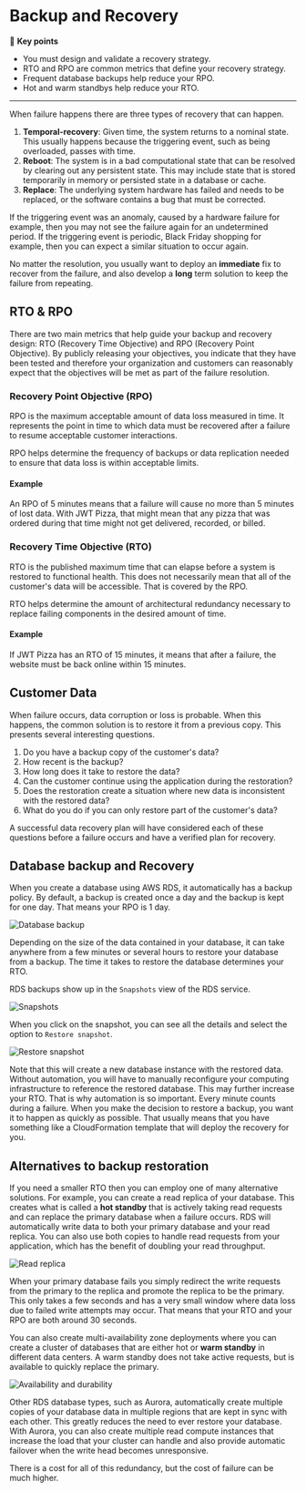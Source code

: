 # Backup and Recovery

🔑 **Key points**

- You must design and validate a recovery strategy.
- RTO and RPO are common metrics that define your recovery strategy.
- Frequent database backups help reduce your RPO.
- Hot and warm standbys help reduce your RTO.

---

When failure happens there are three types of recovery that can happen.

1. **Temporal-recovery**: Given time, the system returns to a nominal state. This usually happens because the triggering event, such as being overloaded, passes with time.
1. **Reboot**: The system is in a bad computational state that can be resolved by clearing out any persistent state. This may include state that is stored temporarily in memory or persisted state in a database or cache.
1. **Replace**: The underlying system hardware has failed and needs to be replaced, or the software contains a bug that must be corrected.

If the triggering event was an anomaly, caused by a hardware failure for example, then you may not see the failure again for an undetermined period. If the triggering event is periodic, Black Friday shopping for example, then you can expect a similar situation to occur again.

No matter the resolution, you usually want to deploy an **immediate** fix to recover from the failure, and also develop a **long** term solution to keep the failure from repeating.

## RTO & RPO

There are two main metrics that help guide your backup and recovery design: RTO (Recovery Time Objective) and RPO (Recovery Point Objective). By publicly releasing your objectives, you indicate that they have been tested and therefore your organization and customers can reasonably expect that the objectives will be met as part of the failure resolution.

### Recovery Point Objective (RPO)

RPO is the maximum acceptable amount of data loss measured in time. It represents the point in time to which data must be recovered after a failure to resume acceptable customer interactions.

RPO helps determine the frequency of backups or data replication needed to ensure that data loss is within acceptable limits.

#### Example

An RPO of 5 minutes means that a failure will cause no more than 5 minutes of lost data. With JWT Pizza, that might mean that any pizza that was ordered during that time might not get delivered, recorded, or billed.

### Recovery Time Objective (RTO)

RTO is the published maximum time that can elapse before a system is restored to functional health. This does not necessarily mean that all of the customer's data will be accessible. That is covered by the RPO.

RTO helps determine the amount of architectural redundancy necessary to replace failing components in the desired amount of time.

#### Example

If JWT Pizza has an RTO of 15 minutes, it means that after a failure, the website must be back online within 15 minutes.

## Customer Data

When failure occurs, data corruption or loss is probable. When this happens, the common solution is to restore it from a previous copy. This presents several interesting questions.

1. Do you have a backup copy of the customer's data?
1. How recent is the backup?
1. How long does it take to restore the data?
1. Can the customer continue using the application during the restoration?
1. Does the restoration create a situation where new data is inconsistent with the restored data?
1. What do you do if you can only restore part of the customer's data?

A successful data recovery plan will have considered each of these questions before a failure occurs and have a verified plan for recovery.

## Database backup and Recovery

When you create a database using AWS RDS, it automatically has a backup policy. By default, a backup is created once a day and the backup is kept for one day. That means your RPO is 1 day.

![Database backup](databaseBackup.png)

Depending on the size of the data contained in your database, it can take anywhere from a few minutes or several hours to restore your database from a backup. The time it takes to restore the database determines your RTO.

RDS backups show up in the `Snapshots` view of the RDS service.

![Snapshots](snapshots.png)

When you click on the snapshot, you can see all the details and select the option to `Restore snapshot`.

![Restore snapshot](restoreSnapshot.png)

Note that this will create a new database instance with the restored data. Without automation, you will have to manually reconfigure your computing infrastructure to reference the restored database. This may further increase your RTO. That is why automation is so important. Every minute counts during a failure. When you make the decision to restore a backup, you want it to happen as quickly as possible. That usually means that you have something like a CloudFormation template that will deploy the recovery for you.

## Alternatives to backup restoration

If you need a smaller RTO then you can employ one of many alternative solutions. For example, you can create a read replica of your database. This creates what is called a **hot standby** that is actively taking read requests and can replace the primary database when a failure occurs. RDS will automatically write data to both your primary database and your read replica. You can also use both copies to handle read requests from your application, which has the benefit of doubling your read throughput.

![Read replica](readReplica.png)

When your primary database fails you simply redirect the write requests from the primary to the replica and promote the replica to be the primary. This only takes a few seconds and has a very small window where data loss due to failed write attempts may occur. That means that your RTO and your RPO are both around 30 seconds.

You can also create multi-availability zone deployments where you can create a cluster of databases that are either hot or **warm standby** in different data centers. A warm standby does not take active requests, but is available to quickly replace the primary.

![Availability and durability](availabilityAndDurability.png)

Other RDS database types, such as Aurora, automatically create multiple copies of your database data in multiple regions that are kept in sync with each other. This greatly reduces the need to ever restore your database. With Aurora, you can also create multiple read compute instances that increase the load that your cluster can handle and also provide automatic failover when the write head becomes unresponsive.

There is a cost for all of this redundancy, but the cost of failure can be much higher.
